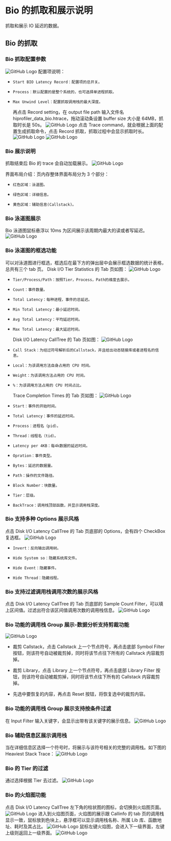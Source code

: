 # Bio 的抓取和展示说明

抓取和展示 IO 延迟的数据。

## Bio 的抓取

### Bio 抓取配置参数

![GitHub Logo](../../figures/Bio/Biosetting.jpg)
配置项说明：

-     Start BIO Latency Record：配置项的总开关。
-     Process：默认配置的是整个系统的，也可选择单进程抓取。
-     Max Unwind Level：配置抓取调用栈的最大深度。
  再点击 Record setting，在 output file path 输入文件名 hiprofiler_data_bio.htrace，拖动滚动条设置 buffer size 大小是 64MB，抓取时长是 50s。
  ![GitHub Logo](../../figures/Bio/Biorecord.jpg)
  点击 Trace command，就会根据上面的配置生成抓取命令，点击 Record 抓取，抓取过程中会显示抓取时长。
  ![GitHub Logo](../../figures/Bio/hdc.jpg)
  ![GitHub Logo](../../figures/Bio/Bioexcuting.jpg)

### Bio 展示说明

抓取结束后 Bio 的 trace 会自动加载展示。
![GitHub Logo](../../figures/Bio/Biosummary.jpg)

界面布局介绍：页内存整体界面布局分为 3 个部分：

-     红色区域：泳道图。
-     绿色区域：详细信息。
-     黄色区域：辅助信息(Callstack)。

### Bio 泳道图展示

Bio 泳道图鼠标悬浮以 10ms 为区间展示该周期内最大的读或者写延迟。
![GitHub Logo](../../figures/Bio/Biochart.jpg)

### Bio 泳道图的框选功能

可以对泳道图进行框选，框选后在最下方的弹出层中会展示框选数据的统计表格，总共有三个 tab 页。
Disk I/O Tier Statistics 的 Tab 页如图：
![GitHub Logo](../../figures/Bio/Biostatistics.jpg)

-     Tier/Process/Path：按照Tier，Process，Path的维度去展示。
-     Count：事件数量。
-     Total Latency：每种进程，事件的总延迟。
-     Min Total Latency：最小延迟时间。
-     Avg Total Latency：平均延迟时间。
-     Max Total Latency：最大延迟时间。
  Disk I/O Latency CallTree 的 Tab 页如图：
  ![GitHub Logo](../../figures/Bio/BioCalltree.jpg)
-     Call Stack：为经过符号解析后的Callstack，并且给出动态链接库或者进程名的信息。
-     Local：为该调用方法自身占用的 CPU 时间。
-     Weight：为该调用方法占用的 CPU 时间。
-     %：为该调用方法占用的 CPU 时间占比。
  Trace Completion Times 的 Tab 页如图：
  ![GitHub Logo](../../figures/Bio/Biotimes.jpg)
-     Start：事件的开始时间。
-     Total Latency：事件的延迟时间。
-     Process：进程名（pid）。
-     Thread：线程名（tid）。
-     Latency per 4KB：每4k数据的延迟时间。
-     Opration：事件类型。
-     Bytes：延迟的数据量。
-     Path：操作的文件路径。
-     Block Number：块数量。
-     Tier：层级。
-     BackTrace：调用栈顶部函数，并显示调用栈深度。

### Bio 支持多种 Options 展示风格

点击 Disk I/O Latency CallTree 的 Tab 页底部的 Options，会有四个 CheckBox 复选框。
![GitHub Logo](../../figures/Bio/BioOptions.jpg)

-     Invert：反向输出调用树。
-     Hide System so：隐藏系统库文件。
-     Hide Event：隐藏事件。 
-     Hide Thread：隐藏线程。 

### Bio 支持过滤调用栈调用次数的展示风格

点击 Disk I/O Latency CallTree 的 Tab 页底部的 Sample Count Filter，可以填上区间值。过滤出符合该区间值调用次数的调用栈信息。
![GitHub Logo](../../figures/Bio/Biocounter.jpg)

### Bio 功能的调用栈 Group 展示-数据分析支持剪裁功能

![GitHub Logo](../../figures/Bio/Biodatamining.jpg)

- 裁剪 Callstack，点击 Callstack 上一个节点符号，再点击底部 Symbol Filter 按钮，则该符号自动被裁剪掉，同时将该节点往下所有的 Callstack 内容裁剪掉。

- 裁剪 Library，点击 Library 上一个节点符号，再点击底部 Library Filter 按钮，则该符号自动被裁剪掉，同时将该节点往下所有的 Callstack 内容裁剪掉。
- 先选中要恢复的内容，再点击 Reset 按钮，将恢复选中的裁剪内容。

### Bio 功能的调用栈 Group 展示支持按条件过滤

在 Input Filter 输入关键字，会显示出带有该关键字的展示信息。
![GitHub Logo](../../figures/Bio/Bioinputfilter.jpg)

### Bio 辅助信息区展示调用栈

当在详细信息区选择一个符号时，将展示与该符号相关的完整的调用栈。如下图的 Heaviest Stack Trace：
![GitHub Logo](../../figures/Bio/Bioheaviesttrace.jpg)

### Bio 的 Tier 的过滤

通过选择根据 Tier 去过滤。
![GitHub Logo](../../figures/Bio/Biofilter.jpg)

### Bio 的火焰图功能

点击 Disk I/O Latency CallTree 左下角的柱状图的图标，会切换到火焰图页面。
![GitHub Logo](../../figures/Bio/Bioflame.jpg)
进入到火焰图页面，火焰图的展示跟 Callinfo 的 tab 页的调用栈显示一致，鼠标放到色块上，悬浮框可以显示调用栈名称、所属 Lib 库、函数地址、耗时及其占比。
![GitHub Logo](../../figures/Bio/Bioflameshow.jpg)
鼠标左键火焰图，会进入下一级界面，左键上级则返回上一级界面。
![GitHub Logo](../../figures/Bio/Bioflamelevel.jpg)
